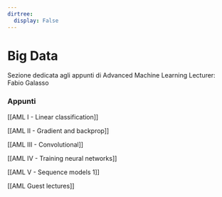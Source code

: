 ```yaml
---
dirtree:
  display: False
---
```


# Big Data

Sezione dedicata agli appunti di Advanced Machine Learning
Lecturer: Fabio Galasso

### Appunti

[[AML I - Linear classification]]

[[AML II - Gradient and backprop]]

[[AML III - Convolutional]]

[[AML IV - Training neural networks]]

[[AML V - Sequence models 1]]

[[AML Guest lectures]]